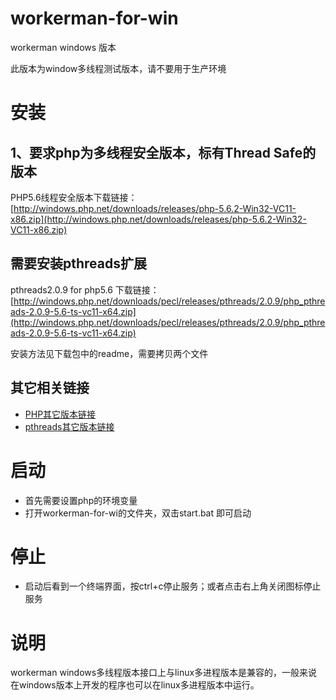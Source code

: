 workerman-for-win
=================

workerman windows 版本


此版本为window多线程测试版本，请不要用于生产环境

安装
==============
## 1、要求php为多线程安全版本，标有Thread Safe的版本
PHP5.6线程安全版本下载链接：[http://windows.php.net/downloads/releases/php-5.6.2-Win32-VC11-x86.zip](http://windows.php.net/downloads/releases/php-5.6.2-Win32-VC11-x86.zip)   

## 需要安装pthreads扩展
pthreads2.0.9 for php5.6 下载链接： [http://windows.php.net/downloads/pecl/releases/pthreads/2.0.9/php_pthreads-2.0.9-5.6-ts-vc11-x64.zip](http://windows.php.net/downloads/pecl/releases/pthreads/2.0.9/php_pthreads-2.0.9-5.6-ts-vc11-x64.zip)  

安装方法见下载包中的readme，需要拷贝两个文件

## 其它相关链接
  * [PHP其它版本链接](http://windows.php.net/download/)
  * [pthreads其它版本链接](http://windows.php.net/downloads/pecl/releases/pthreads/)

启动
=======
  * 首先需要设置php的环境变量
  * 打开workerman-for-wi的文件夹，双击start.bat 即可启动

停止
======
  * 启动后看到一个终端界面，按ctrl+c停止服务；或者点击右上角关闭图标停止服务

说明
======
workerman windows多线程版本接口上与linux多进程版本是兼容的，一般来说在windows版本上开发的程序也可以在linux多进程版本中运行。

